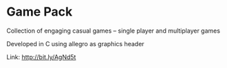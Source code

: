 Game Pack
=========

Collection of engaging casual games – single player and multiplayer games

Developed in C using allegro as graphics header

Link: http://bit.ly/AgNd5t